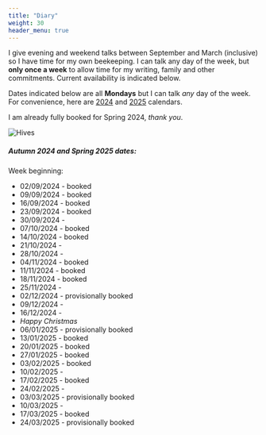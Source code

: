 ```yaml
---
title: "Diary"
weight: 30
header_menu: true
---
```


I give evening and weekend talks between September and March (inclusive) so I have time for my own beekeeping. I can talk any day of the week, but **only once a week** to allow time for my writing, family and other commitments. Current availability is indicated below.

Dates indicated below are all **Mondays** but I can talk *any* day of the week. For convenience, here are [2024](https://www.timeanddate.com/calendar/?year=2024&country=9) and [2025](https://www.timeanddate.com/calendar/?year=2025&country=9) calendars.

I am already fully booked for Spring 2024, *thank you*.

![Hives](images/headers/131130-050.webp)

##### Autumn 2024 and Spring 2025 dates:

Week beginning:

* 02/09/2024 - booked
* 09/09/2024 - booked
* 16/09/2024 - booked
* 23/09/2024 - booked
* 30/09/2024 -
* 07/10/2024 - booked
* 14/10/2024 - booked
* 21/10/2024 - 
* 28/10/2024 -
* 04/11/2024 - booked
* 11/11/2024 - booked
* 18/11/2024 - booked
* 25/11/2024 -
* 02/12/2024 - provisionally booked
* 09/12/2024 -
* 16/12/2024 -
* _Happy Christmas_
* 06/01/2025 - provisionally booked
* 13/01/2025 - booked
* 20/01/2025 - booked
* 27/01/2025 - booked
* 03/02/2025 - booked
* 10/02/2025 -
* 17/02/2025 - booked
* 24/02/2025 -
* 03/03/2025 - provisionally booked
* 10/03/2025 -
* 17/03/2025 - booked
* 24/03/2025 - provisionally booked
